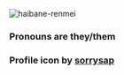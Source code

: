 ![haibane-renmei](https://user-images.githubusercontent.com/11721593/124340441-5cdb3280-db83-11eb-8f9f-da46ef61e5ed.gif)

### Pronouns are **they/them**
### Profile icon by [sorrysap](https://www.instagram.com/sorrysap/)

